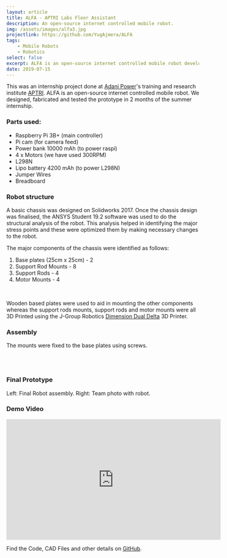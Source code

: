 ```yaml
---
layout: article
title: ALFA - APTRI Labs Floor Assistant
description: An open-source internet controlled mobile robot.
img: /assets/images/alfa3.jpg
projectlink: https://github.com/YugAjmera/ALFA
tags: 
    - Mobile Robots
    - Robotics
select: false
excerpt: ALFA is an open-source internet controlled mobile robot developed during my summer internship at Adani Power.
date: 2019-07-15
---
```


This was an internship project done at [Adani Power](https://www.adanipower.com/)'s training and research institute [APTRI](https://www.aptri.org/). ALFA is an open-source internet controlled mobile robot. We designed, fabricated and tested the prototype in 2 months of the summer internship.

### Parts used:
- Raspberry Pi 3B+ (main controller)
- Pi cam (for camera feed)
- Power bank 10000 mAh (to power raspi)
- 4 x Motors (we have used 300RPM)
- L298N
- Lipo battery 4200 mAh (to power L298N)
- Jumper Wires
- Breadboard

### Robot structure
A basic chassis was designed on Solidworks 2017. Once the chassis design was finalised, the ANSYS Student 19.2 software was used to do the structural analysis of the robot. This analysis helped in identifying the major stress points and these were optimized them by making necessary changes to the robot.

The major components of the chassis were identified as follows:
1. Base plates (25cm x 25cm) - 2
2. Support Rod Mounts - 8
3. Support Rods - 4
4. Motor Mounts - 4

<div class="row">
    <div class="col-sm mt-3 mt-md-0">
        <img class="img-fluid rounded z-depth-1" src="{{ '/assets/images/alfa/printer.gif' | relative_url }}" alt="" title="3D Printer"/>
    </div>
</div>
<br/>


Wooden based plates were used to aid in mounting the other components whereas the support rods mounts, support rods and motor mounts were all 3D Printed using the J-Group Robotics [Dimension Dual Delta](https://www.jgrouprobotics.com/dimension-dual-delta) 3D Printer.
<br/>

### Assembly
The mounts were fixed to the base plates using screws.
<br/>
<div class="row">
    <div class="col-sm mt-3 mt-md-0">
        <img class="img-fluid rounded z-depth-1" src="{{ '/assets/images/alfa/1.png' | relative_url }}" alt="" title="Assembly"/>
    </div>
</div>
<br/>

<br/>

### Final Prototype

<div class="row">
    <div class="col-sm mt-3 mt-md-0">
        <img class="img-fluid rounded z-depth-1" src="{{ '/assets/images/alfa/alfaFinal.jpg' | relative_url }}" alt="" title="Working"/>
    </div>
    <div class="col-sm mt-3 mt-md-0">
        <img class="img-fluid rounded z-depth-1" src="{{ '/assets/images/alfa/bits.jpg' | relative_url }}" alt="" title="Team"/>
    </div>
</div>
<div class="caption">
    Left: Final Robot assembly. Right: Team photo with robot.
</div>

### Demo Video
<iframe width="560" height="315" src="https://www.youtube.com/embed/5VXF0VehuxQ" frameborder="0" allow="accelerometer; autoplay; clipboard-write; encrypted-media; gyroscope; picture-in-picture" allowfullscreen></iframe>

Find the Code, CAD Files and other details on [GitHub](https://github.com/YugAjmera/ALFA).


